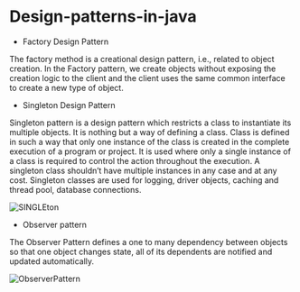 # Design-patterns-in-java

* Factory Design Pattern

The factory method is a creational design pattern, i.e., related to object creation. In the Factory pattern, we create objects without exposing the creation logic to the client and the client uses the same common interface to create a new type of object. 

* Singleton Design Pattern

Singleton pattern is a design pattern which restricts a class to instantiate its multiple objects. It is nothing but a way of defining a class. Class is defined in such a way that only one instance of the class is created in the complete execution of a program or project. It is used where only a single instance of a class is required to control the action throughout the execution. A singleton class shouldn’t have multiple instances in any case and at any cost. Singleton classes are used for logging, driver objects, caching and thread pool, database connections.

![SINGLEton](https://user-images.githubusercontent.com/59594162/187072921-4ad8871f-93b2-4e11-8ad6-daa5fc455c44.png)


* Observer pattern

The Observer Pattern defines a one to many dependency between objects so that one object changes state, all of its dependents are notified and updated automatically.

![ObserverPattern](https://user-images.githubusercontent.com/59594162/187072751-b8bfd915-3000-41df-aad5-985d818e8581.png)

